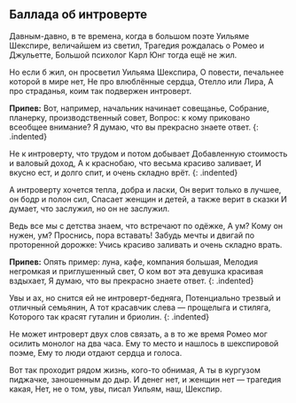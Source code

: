 ﻿---
layout: lyrics
---

## Баллада об интроверте

Давным-давно, в те времена, когда в большом поэте
Уильяме Шекспире, величайшем из светил,
Трагедия рождалась о Ромео и Джульетте,
Большой психолог Карл Юнг тогда ещё не жил.

Но если б жил, он просветил Уильяма Шекспира,
О повести, печальнее которой в мире нет,
Не про влюблённые сердца, Отелло или Лира,
А про страданья, коим так подвержен интроверт.

**Припев:**
Вот, например, начальник начинает совещанье,
Собрание, планерку, производственный совет,
Вопрос: к кому приковано всеобщее внимание?
Я думаю, что вы прекрасно знаете ответ.
{: .indented}

Не к интроверту, что трудом и потом добывает
Добавленную стоимость и валовый доход,
А к краснобаю, что весьма красиво заливает,
И вкусно ест, и долго спит, и очень складно врёт.
{: .indented}

А интроверту хочется тепла, добра и ласки,
Он верит только в лучшее, он бодр и полон сил,
Спасает женщин и детей, а также верит в сказки
И думает, что заслужил, но он не заслужил.

Ведь все мы с детства знаем, что встречают по одёжке,
А ум? Кому он нужен, ум? Проснись, пора вставать!
Забудь мечты и двигай по проторенной дорожке:
Учись красиво заливать и очень складно врать.

**Припев:**
Опять пример: луна, кафе, компания большая,
Мелодия негромкая и приглушенный свет,
О ком вот эта девушка красивая вздыхает,
Я думаю, что вы прекрасно знаете ответ.
{: .indented}

Увы и ах, но снится ей не интроверт-бедняга,
Потенциально трезвый и отличный семьянин,
А тот красавчик слева — прощелыга и стиляга,
Которого так красят гуталин и бриолин.
{: .indented}

Не может интроверт двух слов связать, а в то же время
Ромео мог осилить монолог на два часа.
Ему то место и нашлось в шекспировой поэме,
Ему то люди отдают сердца и голоса.

Вот так проходит рядом жизнь, кого-то обнимая,
А ты в кургузом пиджачке, заношенным до дыр.
И денег нет, и женщин нет — трагедия какая,
Нет, не о том, увы, писал Уильям, наш, Шекспир.

